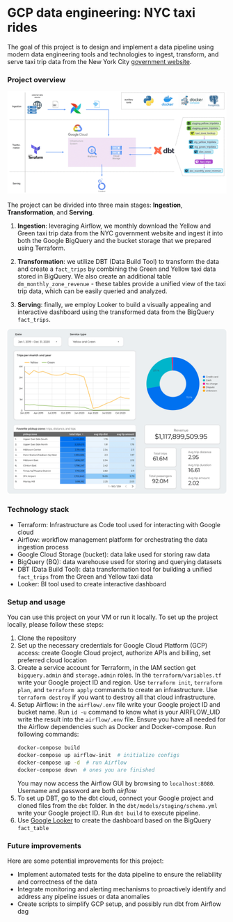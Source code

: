# GCP data engineering: NYC taxi rides

The goal of this project is to design and implement a data pipeline using modern data engineering tools and technologies to ingest, transform, and serve taxi trip data from 
the New York City [government website](https://www.nyc.gov/site/tlc/about/tlc-trip-record-data.page#).

### Project overview

![workflow](images/workflow.png "Workflow")

The project can be divided into three main stages: **Ingestion**, **Transformation**, and **Serving**.

1. **Ingestion**: leveraging Airflow, we monthly download the Yellow and Green taxi trip data from the NYC government 
  website and ingest it into both the Google BigQuery and the bucket storage that we prepared using Terraform.

2. **Transformation**: we utilize DBT (Data Build Tool) to transform the data and create a `fact_trips` by combining the 
  Green and Yellow taxi data stored in BigQuery. We also create an additional table `dm_monthly_zone_revenue` - these 
  tables provide a unified view of the taxi trip data, which can be easily queried and analyzed.

3. **Serving**: finally, we employ Looker to build a visually appealing and interactive dashboard using the 
  transformed data from the BigQuery `fact_trips`.

![dashboard](images/dashboard_screen.png "Dashboard")

### Technology stack

- Terraform: Infrastructure as Code tool used for interacting with Google cloud
- Airflow: workflow management platform for orchestrating the data ingestion process
- Google Cloud Storage (bucket): data lake used for storing raw data
- BigQuery (BQ): data warehouse used for storing and querying datasets
- DBT (Data Build Tool): data transformation tool for building a unified `fact_trips` from the Green and Yellow taxi data
- Looker: BI tool used to create interactive dashboard

### Setup and usage

You can use this project on your VM or run it locally. To set up the project locally, please follow these steps:

1. Clone the repository
2. Set up the necessary credentials for Google Cloud Platform (GCP) access: create Google Cloud project, 
   authorize APIs and billing, set preferred cloud location
3. Create a service account for Terraform, in the IAM section get `bigquery.admin` and `storage.admin` roles. 
   In the `terraform/variables.tf` write your Google project ID and region. Use `terraform init`, `terraform plan`, and
   `terraform apply` commands to create an infrastructure. Use `terraform destroy` if you want to destroy all 
   that cloud infrastructure.
4. Setup Airflow: in the `airflow/.env` file write your Google project ID and bucket name. Run `id -u` command 
   to know what is your AIRFLOW_UID write the result into the `airflow/.env` file. Ensure you have all needed for
   the Airflow dependencies such as Docker and Docker-compose. Run following commands:
   ```bash
   docker-compose build
   docker-compose up airflow-init  # initialize configs
   docker-compose up -d  # run Airflow
   docker-compose down  # ones you are finished
   ```
   You may now access the Airflow GUI by browsing to `localhost:8080`. Username and password are both *airflow*
5. To set up DBT, go to the dbt cloud, connect your Google project and cloned files from the `dbt`
   folder. In the `dbt/models/staging/schema.yml` write your Google project ID. Run `dbt build`
   to execute pipeline.
6. Use [Google Looker](https://lookerstudio.google.com/) to create the dashboard based on the BigQuery `fact_table`

### Future improvements

Here are some potential improvements for this project:
- Implement automated tests for the data pipeline to ensure the reliability and correctness of the data
- Integrate monitoring and alerting mechanisms to proactively identify and address any pipeline issues or data anomalies
- Create scripts to simplify GCP setup, and possibly run dbt from Airflow dag